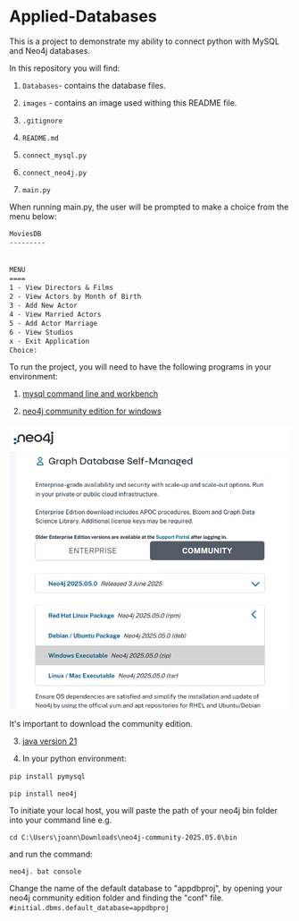 # Applied-Databases

This is a project to demonstrate my ability to connect python with MySQL and Neo4j databases.

In this repository you will find:

1. ```Databases```- contains the database files.

2. ```images``` - contains an image used withing this README file.

3. ```.gitignore```

4. ```README.md```

5. ```connect_mysql.py```

6. ```connect_neo4j.py```

7. ```main.py```


When running main.py, the user will be prompted to make a choice from the menu below:

```
MoviesDB
---------


MENU
====
1 - View Directors & Films
2 - View Actors by Month of Birth
3 - Add New Actor
4 - View Married Actors
5 - Add Actor Marriage
6 - View Studios
x - Exit Application
Choice:
```

To run the project, you will need to have the following programs in your environment:

1. [mysql command line and workbench](https://dev.mysql.com/downloads/installer/) 

2. [neo4j community edition for windows](https://neo4j.com/deployment-center/)

![image](images/neo4j_download.png)

It's important to download the community edition.

3. [java version 21](https://adoptium.net/en-GB/temurin/releases/?os=any&arch=any&version=21)

4. In your python environment:

```pip install pymysql```

```pip install neo4j```

To initiate your local host, you will paste the path of your neo4j bin folder into your command line e.g. 
```
cd C:\Users\joann\Downloads\neo4j-community-2025.05.0\bin
```
and run the command:
```
neo4j. bat console
```


Change the name of the default database to "appdbproj", by opening your neo4j community edition folder and finding the "conf" file.
```#initial.dbms.default_database=appdbproj```



